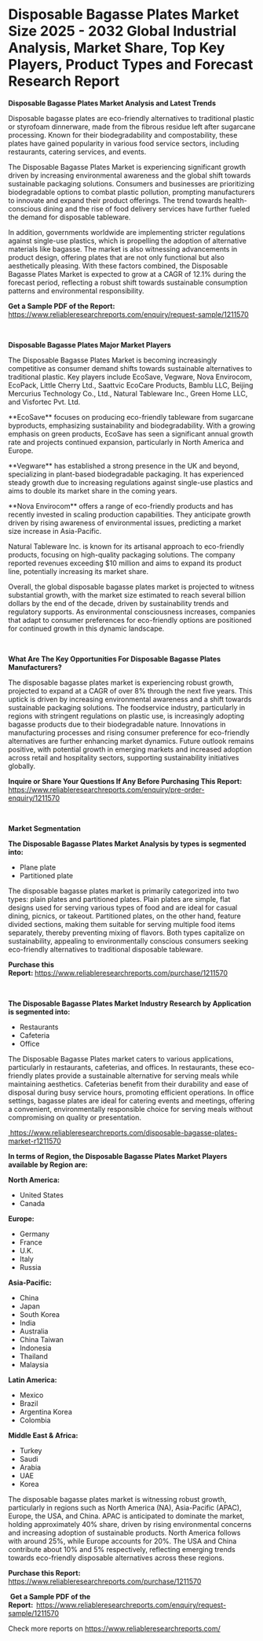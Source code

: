 <p><h1>Disposable Bagasse Plates Market Size 2025 - 2032 Global Industrial Analysis, Market Share, Top Key Players, Product Types and Forecast Research Report</h1></p><p><strong>Disposable Bagasse Plates Market Analysis and Latest Trends</strong></p>
<p><p>Disposable bagasse plates are eco-friendly alternatives to traditional plastic or styrofoam dinnerware, made from the fibrous residue left after sugarcane processing. Known for their biodegradability and compostability, these plates have gained popularity in various food service sectors, including restaurants, catering services, and events.</p><p>The Disposable Bagasse Plates Market is experiencing significant growth driven by increasing environmental awareness and the global shift towards sustainable packaging solutions. Consumers and businesses are prioritizing biodegradable options to combat plastic pollution, prompting manufacturers to innovate and expand their product offerings. The trend towards health-conscious dining and the rise of food delivery services have further fueled the demand for disposable tableware.</p><p>In addition, governments worldwide are implementing stricter regulations against single-use plastics, which is propelling the adoption of alternative materials like bagasse. The market is also witnessing advancements in product design, offering plates that are not only functional but also aesthetically pleasing. With these factors combined, the Disposable Bagasse Plates Market is expected to grow at a CAGR of 12.1% during the forecast period, reflecting a robust shift towards sustainable consumption patterns and environmental responsibility.</p></p>
<p><strong>Get a Sample PDF of the Report:&nbsp;</strong> <a href="https://www.reliableresearchreports.com/enquiry/request-sample/1211570?utm_campaign=2940&utm_medium=2&utm_source=Github&utm_content=ia&utm_term=24032025&utm_id=disposable-bagasse-plates">https://www.reliableresearchreports.com/enquiry/request-sample/1211570</a></p>
<p>&nbsp;</p>
<p><strong>Disposable Bagasse Plates Major Market Players</strong></p>
<p><p>The Disposable Bagasse Plates Market is becoming increasingly competitive as consumer demand shifts towards sustainable alternatives to traditional plastic. Key players include EcoSave, Vegware, Nova Envirocom, EcoPack, Little Cherry Ltd., Saattvic EcoCare Products, Bamblu LLC, Beijing Mercurius Technology Co., Ltd., Natural Tableware Inc., Green Home LLC, and Visfortec Pvt. Ltd.</p><p>**EcoSave** focuses on producing eco-friendly tableware from sugarcane byproducts, emphasizing sustainability and biodegradability. With a growing emphasis on green products, EcoSave has seen a significant annual growth rate and projects continued expansion, particularly in North America and Europe.</p><p>**Vegware** has established a strong presence in the UK and beyond, specializing in plant-based biodegradable packaging. It has experienced steady growth due to increasing regulations against single-use plastics and aims to double its market share in the coming years.</p><p>**Nova Envirocom** offers a range of eco-friendly products and has recently invested in scaling production capabilities. They anticipate growth driven by rising awareness of environmental issues, predicting a market size increase in Asia-Pacific.</p><p>Natural Tableware Inc. is known for its artisanal approach to eco-friendly products, focusing on high-quality packaging solutions. The company reported revenues exceeding $10 million and aims to expand its product line, potentially increasing its market share.</p><p>Overall, the global disposable bagasse plates market is projected to witness substantial growth, with the market size estimated to reach several billion dollars by the end of the decade, driven by sustainability trends and regulatory supports. As environmental consciousness increases, companies that adapt to consumer preferences for eco-friendly options are positioned for continued growth in this dynamic landscape.</p></p>
<p>&nbsp;</p>
<p><strong>What Are The Key Opportunities For Disposable Bagasse Plates Manufacturers?</strong></p>
<p><p>The disposable bagasse plates market is experiencing robust growth, projected to expand at a CAGR of over 8% through the next five years. This uptick is driven by increasing environmental awareness and a shift towards sustainable packaging solutions. The foodservice industry, particularly in regions with stringent regulations on plastic use, is increasingly adopting bagasse products due to their biodegradable nature. Innovations in manufacturing processes and rising consumer preference for eco-friendly alternatives are further enhancing market dynamics. Future outlook remains positive, with potential growth in emerging markets and increased adoption across retail and hospitality sectors, supporting sustainability initiatives globally.</p></p>
<p><strong>Inquire or Share Your Questions If Any Before Purchasing This Report:</strong> <a href="https://www.reliableresearchreports.com/enquiry/pre-order-enquiry/1211570?utm_campaign=2940&utm_medium=2&utm_source=Github&utm_content=ia&utm_term=24032025&utm_id=disposable-bagasse-plates">https://www.reliableresearchreports.com/enquiry/pre-order-enquiry/1211570</a></p>
<p>&nbsp;</p>
<p><strong>Market Segmentation</strong></p>
<p><strong>The Disposable Bagasse Plates Market Analysis by types is segmented into:</strong></p>
<p><ul><li>Plane plate</li><li>Partitioned plate</li></ul></p>
<p><p>The disposable bagasse plates market is primarily categorized into two types: plain plates and partitioned plates. Plain plates are simple, flat designs used for serving various types of food and are ideal for casual dining, picnics, or takeout. Partitioned plates, on the other hand, feature divided sections, making them suitable for serving multiple food items separately, thereby preventing mixing of flavors. Both types capitalize on sustainability, appealing to environmentally conscious consumers seeking eco-friendly alternatives to traditional disposable tableware.</p></p>
<p><strong>Purchase this Report:&nbsp;</strong><a href="https://www.reliableresearchreports.com/purchase/1211570?utm_campaign=2940&utm_medium=2&utm_source=Github&utm_content=ia&utm_term=24032025&utm_id=disposable-bagasse-plates">https://www.reliableresearchreports.com/purchase/1211570</a></p>
<p>&nbsp;</p>
<p><strong>The Disposable Bagasse Plates Market Industry Research by Application is segmented into:</strong></p>
<p><ul><li>Restaurants</li><li>Cafeteria</li><li>Office</li></ul></p>
<p><p>The Disposable Bagasse Plates market caters to various applications, particularly in restaurants, cafeterias, and offices. In restaurants, these eco-friendly plates provide a sustainable alternative for serving meals while maintaining aesthetics. Cafeterias benefit from their durability and ease of disposal during busy service hours, promoting efficient operations. In office settings, bagasse plates are ideal for catering events and meetings, offering a convenient, environmentally responsible choice for serving meals without compromising on quality or presentation.</p></p>
<p><a href="https://www.reliableresearchreports.com/disposable-bagasse-plates-market-r1211570?utm_campaign=2940&utm_medium=2&utm_source=Github&utm_content=ia&utm_term=24032025&utm_id=disposable-bagasse-plates">&nbsp;https://www.reliableresearchreports.com/disposable-bagasse-plates-market-r1211570</a></p>
<p><strong>In terms of Region, the Disposable Bagasse Plates Market Players available by Region are:</strong></p>
<p>
    <p> <strong> North America: </strong>
        <ul>
            <li>United States</li>
            <li>Canada</li>
        </ul>
        </p> 
    <p> <strong> Europe: </strong>
        <ul>
            <li>Germany</li>
            <li>France</li>
            <li>U.K.</li>
            <li>Italy</li>
            <li>Russia</li>
        </ul>
        </p> 
    <p> <strong> Asia-Pacific: </strong>
        <ul>
            <li>China</li>
            <li>Japan</li>
            <li>South Korea</li>
            <li>India</li>
            <li>Australia</li>
            <li>China Taiwan</li>
            <li>Indonesia</li>
            <li>Thailand</li>
            <li>Malaysia</li>
        </ul>
        </p> 
    <p> <strong> Latin America: </strong>
        <ul>
            <li>Mexico</li>
            <li>Brazil</li>
            <li>Argentina Korea</li>
            <li>Colombia</li>
        </ul>
        </p> 
    <p> <strong> Middle East & Africa: </strong>
        <ul>
            <li>Turkey</li>
            <li>Saudi</li>
            <li>Arabia</li>
            <li>UAE</li>
            <li>Korea</li>
        </ul>
    </p>
    </p>
<p><p>The disposable bagasse plates market is witnessing robust growth, particularly in regions such as North America (NA), Asia-Pacific (APAC), Europe, the USA, and China. APAC is anticipated to dominate the market, holding approximately 40% share, driven by rising environmental concerns and increasing adoption of sustainable products. North America follows with around 25%, while Europe accounts for 20%. The USA and China contribute about 10% and 5% respectively, reflecting emerging trends towards eco-friendly disposable alternatives across these regions.</p></p>
<p><strong>Purchase this Report: </strong><a href="https://www.reliableresearchreports.com/purchase/1211570?utm_campaign=2940&utm_medium=2&utm_source=Github&utm_content=ia&utm_term=24032025&utm_id=disposable-bagasse-plates">https://www.reliableresearchreports.com/purchase/1211570</a></p>
<p>&nbsp;<strong>Get a Sample PDF of the Report:&nbsp;&nbsp;</strong><a href="https://www.reliableresearchreports.com/enquiry/request-sample/1211570?utm_campaign=2940&utm_medium=2&utm_source=Github&utm_content=ia&utm_term=24032025&utm_id=disposable-bagasse-plates">https://www.reliableresearchreports.com/enquiry/request-sample/1211570</a></p>
<p><strong></strong></p>
<p>Check more reports on <a href="https://www.reliableresearchreports.com/?utm_campaign=2940&utm_medium=2&utm_source=Github&utm_content=ia&utm_term=24032025&utm_id=disposable-bagasse-plates">https://www.reliableresearchreports.com/</a></p>